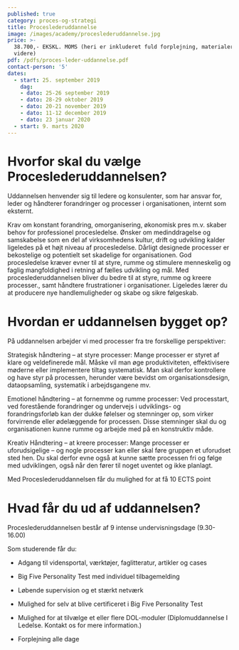 ```yaml
---
published: true
category: proces-og-strategi
title: Proceslederuddannelse
image: /images/academy/proceslederuddannelse.jpg
price: >-
  38.700,- EKSKL. MOMS (heri er inkluderet fuld forplejning, materialer med
  videre)
pdf: /pdfs/proces-leder-uddannelse.pdf
contact-person: '5'
dates:
  - start: 25. september 2019
    dag:
    - dato: 25-26 september 2019
    - dato: 28-29 oktober 2019
    - dato: 20-21 november 2019
    - dato: 11-12 december 2019
    - dato: 23 januar 2020
  - start: 9. marts 2020
---
```


# Hvorfor skal du vælge Proceslederuddannelsen?

Uddannelsen henvender sig til ledere og konsulenter, som har ansvar for, leder og håndterer forandringer og processer i organisationen, internt som eksternt.

Krav om konstant forandring, omorganisering, økonomisk pres m.v. skaber behov for professionel procesledelse. Ønsker om medinddragelse og samskabelse som en del af virksomhedens kultur, drift og udvikling kalder ligeledes på et højt niveau af procesledelse. Dårligt designede processer er bekostelige og potentielt set skadelige for organisationen. God procesledelse kræver evner til at styre, rumme og stimulere menneskelig og faglig mangfoldighed i retning af fælles udvikling og mål. Med proceslederuddannelsen bliver du bedre til at styre, rumme og kreere processer., samt håndtere frustrationer i organisationer. Ligeledes lærer du at producere nye handlemuligheder og skabe og sikre følgeskab.

# Hvordan er uddannelsen bygget op?

På uddannelsen arbejder vi med processer fra tre forskellige perspektiver:

Strategisk håndtering – at styre processer: Mange processer er styret af klare og veldefinerede mål. Måske vil man øge produktiviteten, effektivisere møderne eller implementere tiltag systematisk. Man skal derfor kontrollere og have styr på processen, herunder være bevidst om organisationsdesign, dataopsamling, systematik i arbejdsgangene mv.

Emotionel håndtering – at fornemme og rumme processer: Ved processtart, ved forestående forandringer og undervejs i udviklings- og forandringsforløb kan der dukke følelser og stemninger op, som virker forvirrende eller ødelæggende for processen. Disse stemninger skal du og organisationen kunne rumme og arbejde med på en konstruktiv måde.

Kreativ Håndtering – at kreere processer: Mange processer er uforudsigelige – og nogle processer kan eller skal føre gruppen et uforudset sted hen. Du skal derfor evne også at kunne sætte processen fri og følge med udviklingen, også når den fører til noget uventet og ikke planlagt.

Med Proceslederuddannelsen får du mulighed for at få 10 ECTS point

# Hvad får du ud af uddannelsen?

Proceslederuddannelsen består af 9 intense undervisningsdage (9.30-16.00)

Som studerende får du:

- Adgang til vidensportal, værktøjer, faglitteratur, artikler og cases

- Big Five Personality Test med individuel tilbagemelding

- Løbende supervision og et stærkt netværk

- Mulighed for selv at blive certificeret i Big Five Personality Test

- Mulighed for at tilvælge et eller flere DOL-moduler (Diplomuddannelse I Ledelse. Kontakt os for mere information.)

- Forplejning alle dage
